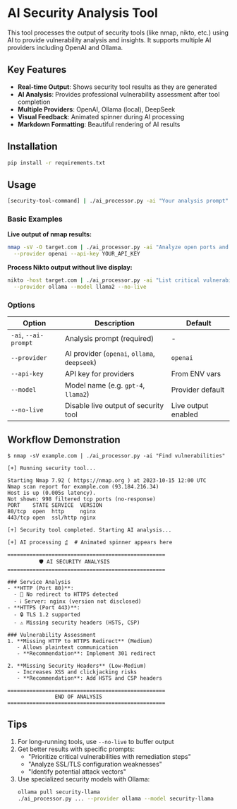 # AI Security Analysis Tool

This tool processes the output of security tools (like nmap, nikto, etc.) using AI to provide vulnerability analysis and insights. It supports multiple AI providers including OpenAI and Ollama.

## Key Features

- **Real-time Output**: Shows security tool results as they are generated
- **AI Analysis**: Provides professional vulnerability assessment after tool completion
- **Multiple Providers**: OpenAI, Ollama (local), DeepSeek
- **Visual Feedback**: Animated spinner during AI processing
- **Markdown Formatting**: Beautiful rendering of AI results

## Installation

```bash
pip install -r requirements.txt
```

## Usage

```bash
[security-tool-command] | ./ai_processor.py -ai "Your analysis prompt" [options]
```

### Basic Examples

**Live output of nmap results:**
```bash
nmap -sV -O target.com | ./ai_processor.py -ai "Analyze open ports and services" \
  --provider openai --api-key YOUR_API_KEY
```

**Process Nikto output without live display:**
```bash
nikto -host target.com | ./ai_processor.py -ai "List critical vulnerabilities" \
  --provider ollama --model llama2 --no-live
```

### Options
| Option         | Description                              | Default       |
|----------------|------------------------------------------|---------------|
| `-ai`, `--ai-prompt` | Analysis prompt (required)             | -             |
| `--provider`   | AI provider (`openai`, `ollama`, `deepseek`) | `openai`    |
| `--api-key`    | API key for providers                   | From ENV vars |
| `--model`      | Model name (e.g. `gpt-4`, `llama2`)    | Provider default |
| `--no-live`    | Disable live output of security tool    | Live output enabled |

## Workflow Demonstration

```plaintext
$ nmap -sV example.com | ./ai_processor.py -ai "Find vulnerabilities"

[+] Running security tool...

Starting Nmap 7.92 ( https://nmap.org ) at 2023-10-15 12:00 UTC
Nmap scan report for example.com (93.184.216.34)
Host is up (0.005s latency).
Not shown: 998 filtered tcp ports (no-response)
PORT    STATE SERVICE  VERSION
80/tcp  open  http     nginx
443/tcp open  ssl/http nginx

[+] Security tool completed. Starting AI analysis...

[+] AI processing ⣾  # Animated spinner appears here

==================================================
          🛡️ AI SECURITY ANALYSIS          
==================================================

### Service Analysis
- **HTTP (Port 80)**: 
  - 🚨 No redirect to HTTPS detected
  - ℹ️ Server: nginx (version not disclosed)
- **HTTPS (Port 443)**:
  - 🔒 TLS 1.2 supported
  - ⚠️ Missing security headers (HSTS, CSP)

### Vulnerability Assessment
1. **Missing HTTP to HTTPS Redirect** (Medium)
   - Allows plaintext communication
   - **Recommendation**: Implement 301 redirect

2. **Missing Security Headers** (Low-Medium)
   - Increases XSS and clickjacking risks
   - **Recommendation**: Add HSTS and CSP headers

==================================================
               END OF ANALYSIS               
==================================================
```

## Tips

1. For long-running tools, use `--no-live` to buffer output
2. Get better results with specific prompts:
   - "Prioritize critical vulnerabilities with remediation steps"
   - "Analyze SSL/TLS configuration weaknesses"
   - "Identify potential attack vectors"
3. Use specialized security models with Ollama:
   ```bash
   ollama pull security-llama
   ./ai_processor.py ... --provider ollama --model security-llama
   ```
